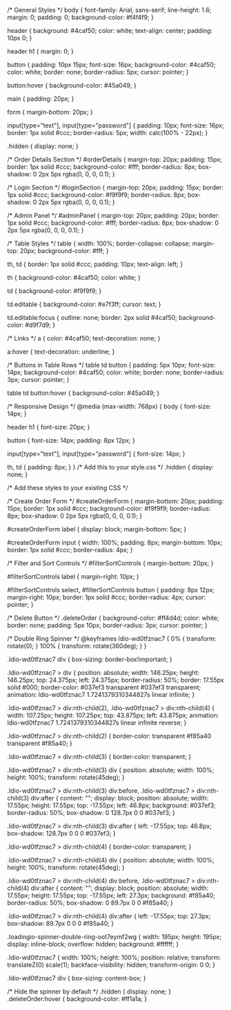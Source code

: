 /* General Styles */
body {
  font-family: Arial, sans-serif;
  line-height: 1.6;
  margin: 0;
  padding: 0;
  background-color: #f4f4f9;
}

header {
  background: #4caf50;
  color: white;
  text-align: center;
  padding: 10px 0;
}

header h1 {
  margin: 0;
}

button {
  padding: 10px 15px;
  font-size: 16px;
  background-color: #4caf50;
  color: white;
  border: none;
  border-radius: 5px;
  cursor: pointer;
}

button:hover {
  background-color: #45a049;
}

main {
  padding: 20px;
}

form {
  margin-bottom: 20px;
}

input[type="text"], input[type="password"] {
  padding: 10px;
  font-size: 16px;
  border: 1px solid #ccc;
  border-radius: 5px;
  width: calc(100% - 22px);
}

.hidden {
  display: none;
}

/* Order Details Section */
#orderDetails {
  margin-top: 20px;
  padding: 15px;
  border: 1px solid #ccc;
  background-color: #fff;
  border-radius: 8px;
  box-shadow: 0 2px 5px rgba(0, 0, 0, 0.1);
}

/* Login Section */
#loginSection {
  margin-top: 20px;
  padding: 15px;
  border: 1px solid #ccc;
  background-color: #f9f9f9;
  border-radius: 8px;
  box-shadow: 0 2px 5px rgba(0, 0, 0, 0.1);
}

/* Admin Panel */
#adminPanel {
  margin-top: 20px;
  padding: 20px;
  border: 1px solid #ccc;
  background-color: #fff;
  border-radius: 8px;
  box-shadow: 0 2px 5px rgba(0, 0, 0, 0.1);
}

/* Table Styles */
table {
  width: 100%;
  border-collapse: collapse;
  margin-top: 20px;
  background-color: #fff;
}

th, td {
  border: 1px solid #ccc;
  padding: 10px;
  text-align: left;
}

th {
  background-color: #4caf50;
  color: white;
}

td {
  background-color: #f9f9f9;
}

td.editable {
  background-color: #e7f3ff;
  cursor: text;
}

td.editable:focus {
  outline: none;
  border: 2px solid #4caf50;
  background-color: #d9f7d9;
}

/* Links */
a {
  color: #4caf50;
  text-decoration: none;
}

a:hover {
  text-decoration: underline;
}

/* Buttons in Table Rows */
table td button {
  padding: 5px 10px;
  font-size: 14px;
  background-color: #4caf50;
  color: white;
  border: none;
  border-radius: 3px;
  cursor: pointer;
}

table td button:hover {
  background-color: #45a049;
}

/* Responsive Design */
@media (max-width: 768px) {
  body {
    font-size: 14px;
  }

  header h1 {
    font-size: 20px;
  }

  button {
    font-size: 14px;
    padding: 8px 12px;
  }

  input[type="text"], input[type="password"] {
    font-size: 14px;
  }

  th, td {
    padding: 8px;
  }
}
/* Add this to your style.css */
.hidden {
  display: none;
}

/* Add these styles to your existing CSS */

/* Create Order Form */
#createOrderForm {
  margin-bottom: 20px;
  padding: 15px;
  border: 1px solid #ccc;
  background-color: #f9f9f9;
  border-radius: 8px;
  box-shadow: 0 2px 5px rgba(0, 0, 0, 0.1);
}

#createOrderForm label {
  display: block;
  margin-bottom: 5px;
}

#createOrderForm input {
  width: 100%;
  padding: 8px;
  margin-bottom: 10px;
  border: 1px solid #ccc;
  border-radius: 4px;
}

/* Filter and Sort Controls */
#filterSortControls {
  margin-bottom: 20px;
}

#filterSortControls label {
  margin-right: 10px;
}

#filterSortControls select, #filterSortControls button {
  padding: 8px 12px;
  margin-right: 10px;
  border: 1px solid #ccc;
  border-radius: 4px;
  cursor: pointer;
}

/* Delete Button */
.deleteOrder {
  background-color: #ff4d4d;
  color: white;
  border: none;
  padding: 5px 10px;
  border-radius: 3px;
  cursor: pointer;
}

/* Double Ring Spinner */
@keyframes ldio-wd0tfznac7 {
  0% { transform: rotate(0); }
  100% { transform: rotate(360deg); }
}

.ldio-wd0tfznac7 div { box-sizing: border-box!important; }

.ldio-wd0tfznac7 > div {
  position: absolute;
  width: 146.25px;
  height: 146.25px;
  top: 24.375px;
  left: 24.375px;
  border-radius: 50%;
  border: 17.55px solid #000;
  border-color: #037ef3 transparent #037ef3 transparent;
  animation: ldio-wd0tfznac7 1.7241379310344827s linear infinite;
}

.ldio-wd0tfznac7 > div:nth-child(2),
.ldio-wd0tfznac7 > div:nth-child(4) {
  width: 107.25px;
  height: 107.25px;
  top: 43.875px;
  left: 43.875px;
  animation: ldio-wd0tfznac7 1.7241379310344827s linear infinite reverse;
}

.ldio-wd0tfznac7 > div:nth-child(2) {
  border-color: transparent #f85a40 transparent #f85a40;
}

.ldio-wd0tfznac7 > div:nth-child(3) { border-color: transparent; }

.ldio-wd0tfznac7 > div:nth-child(3) div {
  position: absolute;
  width: 100%;
  height: 100%;
  transform: rotate(45deg);
}

.ldio-wd0tfznac7 > div:nth-child(3) div:before,
.ldio-wd0tfznac7 > div:nth-child(3) div:after {
  content: "";
  display: block;
  position: absolute;
  width: 17.55px;
  height: 17.55px;
  top: -17.55px;
  left: 46.8px;
  background: #037ef3;
  border-radius: 50%;
  box-shadow: 0 128.7px 0 0 #037ef3;
}

.ldio-wd0tfznac7 > div:nth-child(3) div:after {
  left: -17.55px;
  top: 46.8px;
  box-shadow: 128.7px 0 0 0 #037ef3;
}

.ldio-wd0tfznac7 > div:nth-child(4) { border-color: transparent; }

.ldio-wd0tfznac7 > div:nth-child(4) div {
  position: absolute;
  width: 100%;
  height: 100%;
  transform: rotate(45deg);
}

.ldio-wd0tfznac7 > div:nth-child(4) div:before,
.ldio-wd0tfznac7 > div:nth-child(4) div:after {
  content: "";
  display: block;
  position: absolute;
  width: 17.55px;
  height: 17.55px;
  top: -17.55px;
  left: 27.3px;
  background: #f85a40;
  border-radius: 50%;
  box-shadow: 0 89.7px 0 0 #f85a40;
}

.ldio-wd0tfznac7 > div:nth-child(4) div:after {
  left: -17.55px;
  top: 27.3px;
  box-shadow: 89.7px 0 0 0 #f85a40;
}

.loadingio-spinner-double-ring-oot7eymf2wg {
  width: 195px;
  height: 195px;
  display: inline-block;
  overflow: hidden;
  background: #ffffff;
}

.ldio-wd0tfznac7 {
  width: 100%;
  height: 100%;
  position: relative;
  transform: translateZ(0) scale(1);
  backface-visibility: hidden;
  transform-origin: 0 0;
}

.ldio-wd0tfznac7 div { box-sizing: content-box; }

/* Hide the spinner by default */
.hidden {
  display: none;
}
.deleteOrder:hover {
  background-color: #ff1a1a;
}
